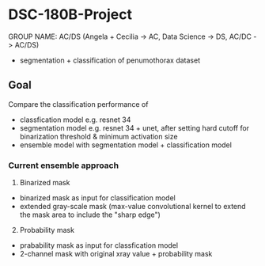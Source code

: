 # DSC-180B-Project
GROUP NAME: AC/DS (Angela + Cecilia -> AC, Data Science -> DS, AC/DC -> AC/DS)
- segmentation + classification of penumothorax dataset

## Goal
Compare the classification performance of 
- classfication model e.g. resnet 34
- segmentation model e.g. resnet 34 + unet, after setting hard cutoff for binarization threshold & minimum activation size
- ensemble model with segmentation model + classification model

### Current ensemble approach
1. Binarized mask
- binarized mask as input for classification model
- extended gray-scale mask (max-value convolutional kernel to extend the mask area to include the "sharp edge")
2. Probability mask
- prabability mask as input for classfication model
- 2-channel mask with original xray value + probability mask
